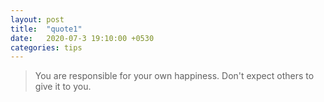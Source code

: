 ```yaml
---
layout: post
title:  "quote1"
date:   2020-07-3 19:10:00 +0530
categories: tips
---
```


> You are responsible for your own happiness. Don't expect others to give it to you.
